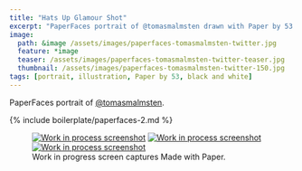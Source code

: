 ```yaml
---
title: "Hats Up Glamour Shot"
excerpt: "PaperFaces portrait of @tomasmalmsten drawn with Paper by 53 on an iPad."
image: 
  path: &image /assets/images/paperfaces-tomasmalmsten-twitter.jpg 
  feature: *image
  teaser: /assets/images/paperfaces-tomasmalmsten-twitter-teaser.jpg
  thumbnail: /assets/images/paperfaces-tomasmalmsten-twitter-150.jpg
tags: [portrait, illustration, Paper by 53, black and white]
---
```


PaperFaces portrait of [@tomasmalmsten](http://twitter.com/tomasmalmsten).

{% include boilerplate/paperfaces-2.md %}

<figure class="third">
  <a href="{{ site.url }}/assets/images/paperfaces-tomasmalmsten-process-1-lg.jpg"><img src="{{ site.url }}/assets/images/paperfaces-tomasmalmsten-process-1-600.jpg" alt="Work in process screenshot"></a>
  <a href="{{ site.url }}/assets/images/paperfaces-tomasmalmsten-process-2-lg.jpg"><img src="{{ site.url }}/assets/images/paperfaces-tomasmalmsten-process-2-600.jpg" alt="Work in process screenshot"></a>
  <a href="{{ site.url }}/assets/images/paperfaces-tomasmalmsten-process-3-lg.jpg"><img src="{{ site.url }}/assets/images/paperfaces-tomasmalmsten-process-3-600.jpg" alt="Work in process screenshot"></a>
  <figcaption>Work in progress screen captures Made with Paper.</figcaption>
</figure>

